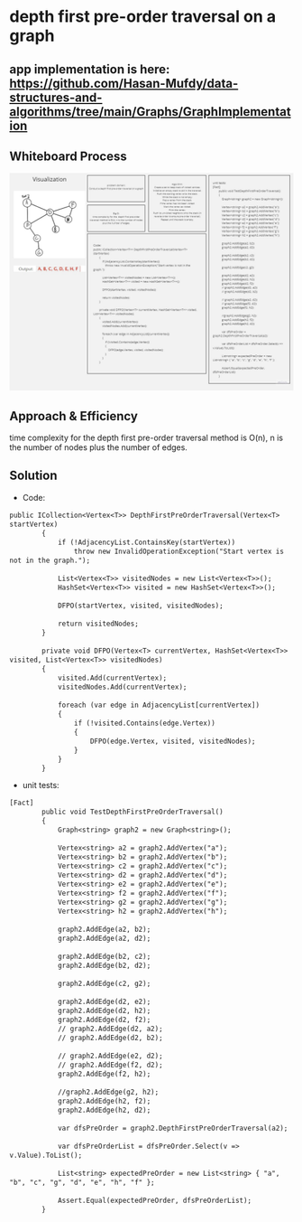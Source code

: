 # depth first pre-order traversal on a graph

## app implementation is here: https://github.com/Hasan-Mufdy/data-structures-and-algorithms/tree/main/Graphs/GraphImplementation

## Whiteboard Process
![Whiteboard](preorderdf.jpg)

## Approach & Efficiency
 time complexity for the  depth first pre-order traversal method is O(n), n is the number of nodes plus the number of edges.

## Solution
- Code:
```
public ICollection<Vertex<T>> DepthFirstPreOrderTraversal(Vertex<T> startVertex)
        {
            if (!AdjacencyList.ContainsKey(startVertex))
                throw new InvalidOperationException("Start vertex is not in the graph.");

            List<Vertex<T>> visitedNodes = new List<Vertex<T>>();
            HashSet<Vertex<T>> visited = new HashSet<Vertex<T>>();

            DFPO(startVertex, visited, visitedNodes);

            return visitedNodes;
        }

        private void DFPO(Vertex<T> currentVertex, HashSet<Vertex<T>> visited, List<Vertex<T>> visitedNodes)
        {
            visited.Add(currentVertex);
            visitedNodes.Add(currentVertex);

            foreach (var edge in AdjacencyList[currentVertex])
            {
                if (!visited.Contains(edge.Vertex))
                {
                    DFPO(edge.Vertex, visited, visitedNodes);
                }
            }
        }
```

- unit tests:
```
[Fact]
        public void TestDepthFirstPreOrderTraversal()
        {
            Graph<string> graph2 = new Graph<string>();

            Vertex<string> a2 = graph2.AddVertex("a");
            Vertex<string> b2 = graph2.AddVertex("b");
            Vertex<string> c2 = graph2.AddVertex("c");
            Vertex<string> d2 = graph2.AddVertex("d");
            Vertex<string> e2 = graph2.AddVertex("e");
            Vertex<string> f2 = graph2.AddVertex("f");
            Vertex<string> g2 = graph2.AddVertex("g");
            Vertex<string> h2 = graph2.AddVertex("h");

            graph2.AddEdge(a2, b2);
            graph2.AddEdge(a2, d2);

            graph2.AddEdge(b2, c2);
            graph2.AddEdge(b2, d2);

            graph2.AddEdge(c2, g2);

            graph2.AddEdge(d2, e2);
            graph2.AddEdge(d2, h2);
            graph2.AddEdge(d2, f2);
            // graph2.AddEdge(d2, a2);
            // graph2.AddEdge(d2, b2);

            // graph2.AddEdge(e2, d2);
            // graph2.AddEdge(f2, d2);
            graph2.AddEdge(f2, h2);

            //graph2.AddEdge(g2, h2);
            graph2.AddEdge(h2, f2);
            graph2.AddEdge(h2, d2);

            var dfsPreOrder = graph2.DepthFirstPreOrderTraversal(a2);

            var dfsPreOrderList = dfsPreOrder.Select(v => v.Value).ToList();

            List<string> expectedPreOrder = new List<string> { "a", "b", "c", "g", "d", "e", "h", "f" };

            Assert.Equal(expectedPreOrder, dfsPreOrderList);
        }
```